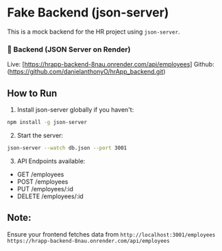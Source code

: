 
# Fake Backend (json-server)
This is a mock backend for the HR project using `json-server`.

### 🔗 Backend (JSON Server on Render)
Live: [https://hrapp-backend-8nau.onrender.com/api/employees]
Github: (https://github.com/danielanthonyO/hrApp_backend.git)



## How to Run
1. Install json-server globally if you haven't:

```bash
npm install -g json-server
```

2. Start the server:

```bash
json-server --watch db.json --port 3001
```

3. API Endpoints available:

- GET    /employees
- POST   /employees
- PUT    /employees/:id
- DELETE /employees/:id

## Note:
Ensure your frontend fetches data from 
`http://localhost:3001/employees`
`https://hrapp-backend-8nau.onrender.com/api/employees`
